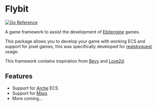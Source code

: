 # Flybit

[![Go Reference](https://pkg.go.dev/badge/github.com/realskyquest/flybit.svg)](https://pkg.go.dev/github.com/realskyquest/flybit/v2)

A game framework to assist the development of [Ebitengine](https://github.com/hajimehoshi/ebiten) games.

This package allows you to develop your game with working ECS and support for pixel games, this was specifically developed for [realskyquest](https://github.com/realskyquest) usage. 

This framework contains inspiration from [Bevy](https://github.com/bevyengine/bevy) and [Love2d](https://github.com/love2d/love). 

## Features

- Support for [Arche](https://github.com/mlange-42/arche) ECS
- Support for [Mipix](https://github.com/tinne26/mipix)
- More coming...
